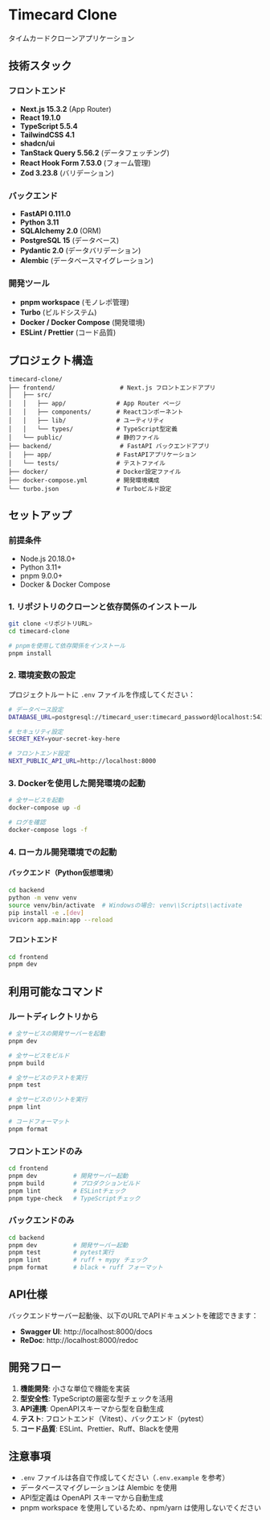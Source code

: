 # Timecard Clone

タイムカードクローンアプリケーション

## 技術スタック

### フロントエンド
- **Next.js 15.3.2** (App Router)
- **React 19.1.0**
- **TypeScript 5.5.4**
- **TailwindCSS 4.1**
- **shadcn/ui**
- **TanStack Query 5.56.2** (データフェッチング)
- **React Hook Form 7.53.0** (フォーム管理)
- **Zod 3.23.8** (バリデーション)

### バックエンド
- **FastAPI 0.111.0**
- **Python 3.11**
- **SQLAlchemy 2.0** (ORM)
- **PostgreSQL 15** (データベース)
- **Pydantic 2.0** (データバリデーション)
- **Alembic** (データベースマイグレーション)

### 開発ツール
- **pnpm workspace** (モノレポ管理)
- **Turbo** (ビルドシステム)
- **Docker / Docker Compose** (開発環境)
- **ESLint / Prettier** (コード品質)

## プロジェクト構造

```
timecard-clone/
├── frontend/                  # Next.js フロントエンドアプリ
│   ├── src/
│   │   ├── app/              # App Router ページ
│   │   ├── components/       # Reactコンポーネント
│   │   ├── lib/              # ユーティリティ
│   │   └── types/            # TypeScript型定義
│   └── public/               # 静的ファイル
├── backend/                   # FastAPI バックエンドアプリ
│   ├── app/                  # FastAPIアプリケーション
│   └── tests/                # テストファイル
├── docker/                   # Docker設定ファイル
├── docker-compose.yml        # 開発環境構成
└── turbo.json                # Turboビルド設定
```

## セットアップ

### 前提条件
- Node.js 20.18.0+
- Python 3.11+
- pnpm 9.0.0+
- Docker & Docker Compose

### 1. リポジトリのクローンと依存関係のインストール

```bash
git clone <リポジトリURL>
cd timecard-clone

# pnpmを使用して依存関係をインストール
pnpm install
```

### 2. 環境変数の設定

プロジェクトルートに `.env` ファイルを作成してください：

```bash
# データベース設定
DATABASE_URL=postgresql://timecard_user:timecard_password@localhost:5432/timecard_db

# セキュリティ設定
SECRET_KEY=your-secret-key-here

# フロントエンド設定
NEXT_PUBLIC_API_URL=http://localhost:8000
```

### 3. Dockerを使用した開発環境の起動

```bash
# 全サービスを起動
docker-compose up -d

# ログを確認
docker-compose logs -f
```

### 4. ローカル開発環境での起動

#### バックエンド（Python仮想環境）
```bash
cd backend
python -m venv venv
source venv/bin/activate  # Windowsの場合: venv\\Scripts\\activate
pip install -e .[dev]
uvicorn app.main:app --reload
```

#### フロントエンド
```bash
cd frontend
pnpm dev
```

## 利用可能なコマンド

### ルートディレクトリから
```bash
# 全サービスの開発サーバーを起動
pnpm dev

# 全サービスをビルド
pnpm build

# 全サービスのテストを実行
pnpm test

# 全サービスのリントを実行
pnpm lint

# コードフォーマット
pnpm format
```

### フロントエンドのみ
```bash
cd frontend
pnpm dev          # 開発サーバー起動
pnpm build        # プロダクションビルド
pnpm lint         # ESLintチェック
pnpm type-check   # TypeScriptチェック
```

### バックエンドのみ
```bash
cd backend
pnpm dev          # 開発サーバー起動
pnpm test         # pytest実行
pnpm lint         # ruff + mypy チェック
pnpm format       # black + ruff フォーマット
```

## API仕様

バックエンドサーバー起動後、以下のURLでAPIドキュメントを確認できます：

- **Swagger UI**: http://localhost:8000/docs
- **ReDoc**: http://localhost:8000/redoc

## 開発フロー

1. **機能開発**: 小さな単位で機能を実装
2. **型安全性**: TypeScriptの厳密な型チェックを活用
3. **API連携**: OpenAPIスキーマから型を自動生成
4. **テスト**: フロントエンド（Vitest）、バックエンド（pytest）
5. **コード品質**: ESLint、Prettier、Ruff、Blackを使用

## 注意事項

- `.env` ファイルは各自で作成してください（`.env.example` を参考）
- データベースマイグレーションは Alembic を使用
- API型定義は OpenAPI スキーマから自動生成
- pnpm workspace を使用しているため、npm/yarn は使用しないでください 